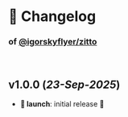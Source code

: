 # 📒 Changelog

### of [@igorskyflyer/zitto](https://github.com/igorskyflyer/npm-zitto)

<br>

## v1.0.0 (*23-Sep-2025*)

- **🚀 launch**: initial release 🎉
